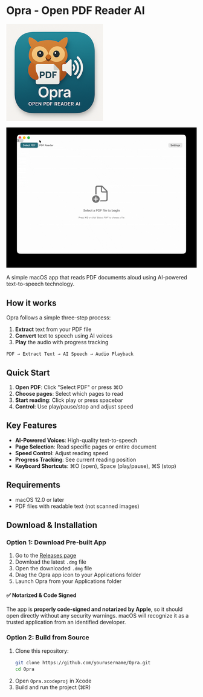 # Opra - Open PDF Reader AI

![App Icon](./app-icon.png)

![Video Demo](./app-recording.gif)

A simple macOS app that reads PDF documents aloud using AI-powered text-to-speech technology.

## How it works

Opra follows a simple three-step process:
1. **Extract** text from your PDF file
2. **Convert** text to speech using AI voices
3. **Play** the audio with progress tracking

```
PDF → Extract Text → AI Speech → Audio Playback
```

## Quick Start

1. **Open PDF**: Click "Select PDF" or press ⌘O
2. **Choose pages**: Select which pages to read
3. **Start reading**: Click play or press spacebar
4. **Control**: Use play/pause/stop and adjust speed

## Key Features

- **AI-Powered Voices**: High-quality text-to-speech
- **Page Selection**: Read specific pages or entire document
- **Speed Control**: Adjust reading speed
- **Progress Tracking**: See current reading position
- **Keyboard Shortcuts**: ⌘O (open), Space (play/pause), ⌘S (stop)

## Requirements

- macOS 12.0 or later
- PDF files with readable text (not scanned images)

## Download & Installation

### Option 1: Download Pre-built App

1. Go to the [Releases page](https://github.com/kekko7072/Opra/releases)
2. Download the latest `.dmg` file
3. Open the downloaded `.dmg` file
4. Drag the Opra app icon to your Applications folder
5. Launch Opra from your Applications folder

#### ✅ Notarized & Code Signed

The app is **properly code-signed and notarized by Apple**, so it should open directly without any security warnings. macOS will recognize it as a trusted application from an identified developer. 

### Option 2: Build from Source

1. Clone this repository:
   ```bash
   git clone https://github.com/yourusername/Opra.git
   cd Opra
   ```
2. Open `Opra.xcodeproj` in Xcode
3. Build and run the project (⌘R)



